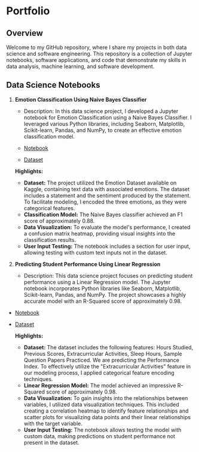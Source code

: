 # Portfolio

## Overview

Welcome to my GitHub repository, where I share my projects in both data science and software engineering. This repository is a collection of Jupyter notebooks, software applications, and code that demonstrate my skills in data analysis, machine learning, and software development.

## Data Science Notebooks

1. **Emotion Classification Using Naive Bayes Classifier**
   - Description: In this data science project, I developed a Jupyter notebook for Emotion Classification using a Naive Bayes Classifier. I leveraged various Python libraries, including Seaborn, Matplotlib, Scikit-learn, Pandas, and NumPy, to create an effective emotion classification model.
   - [Notebook](https://github.com/jaysomp/Projects/blob/main/Data%20Science%20Projects/Emotion%20classification%20using%20Naive%20Bayes%20Classifier/Emotion_Classification.ipynb)
     
   - [Dataset](https://www.kaggle.com/code/freak360/emotion-dataset-nlp-sentiment-analysis/input)

    **Highlights:**
     - **Dataset:** The project utilized the Emotion Dataset available on Kaggle, containing text data with associated emotions. The dataset includes a statement and the sentiment produced by the statement. To facilitate modeling, I encoded the three emotions, as they were categorical features.
     - **Classification Model:** The Naive Bayes classifier achieved an F1 score of approximately 0.88.
     - **Data Visualization:** To evaluate the model's performance, I created a confusion matrix heatmap, providing visual insights into the classification results.
     - **User Input Testing:** The notebook includes a section for user input, allowing testing with custom text inputs not in the dataset.

2. **Predicting Student Performance Using Linear Regression**
   - Description: This data science project focuses on predicting student performance using a Linear Regression model. The Jupyter notebook incorporates Python libraries like Seaborn, Matplotlib, Scikit-learn, Pandas, and NumPy. The project showcases a highly accurate model with an R-Squared score of approximately 0.98.
 
- [Notebook](https://github.com/jaysomp/Projects/blob/main/Data%20Science%20Projects/Predicting%20student%20performance%20using%20Linear%20Regression/Student_Performance%20.ipynb)

- [Dataset](https://github.com/jaysomp/Projects/blob/main/Data%20Science%20Projects/Predicting%20student%20performance%20using%20Linear%20Regression/Student_Performance.csv)

    **Highlights:**
     - **Dataset:** The dataset includes the following features: Hours Studied, Previous Scores, Extracurricular Activities, Sleep Hours, Sample Question Papers Practiced. We are predicting the Performance Index. To effectively utilize the "Extracurricular Activities" feature in our modeling process, I applied categorical feature encoding techniques.
     - **Linear Regression Model:** The model achieved an impressive R-Squared score of approximately 0.98.
     - **Data Visualization:** To gain insights into the relationships between variables, I utilized data visualization techniques. This included creating a correlation heatmap to identify feature relationships and scatter plots for visualizing data points and their linear relationships with the target variable.
     - **User Input Testing:** The notebook allows testing the model with custom data, making predictions on student performance not   present in the dataset.


